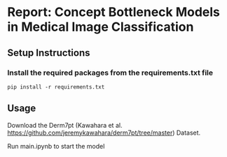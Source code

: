 # Report: Concept Bottleneck Models in Medical Image Classification

## Setup Instructions

### Install the required packages from the requirements.txt file
```
pip install -r requirements.txt
```

## Usage
Download the Derm7pt (Kawahara et al. https://github.com/jeremykawahara/derm7pt/tree/master) Dataset.

Run main.ipynb to start the model
